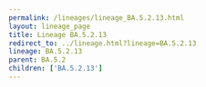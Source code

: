 ```yaml
---
permalink: /lineages/lineage_BA.5.2.13.html
layout: lineage_page
title: Lineage BA.5.2.13
redirect_to: ../lineage.html?lineage=BA.5.2.13
lineage: BA.5.2.13
parent: BA.5.2
children: ['BA.5.2.13']
---
```

